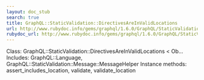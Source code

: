 ```yaml
---
layout: doc_stub
search: true
title: GraphQL::StaticValidation::DirectivesAreInValidLocations
url: http://www.rubydoc.info/gems/graphql/1.6.0/GraphQL/StaticValidation/DirectivesAreInValidLocations
rubydoc_url: http://www.rubydoc.info/gems/graphql/1.6.0/GraphQL/StaticValidation/DirectivesAreInValidLocations
---
```


Class: GraphQL::StaticValidation::DirectivesAreInValidLocations < Ob...
Includes:
GraphQL::Language, GraphQL::StaticValidation::Message::MessageHelper
Instance methods:
assert_includes_location, validate, validate_location

